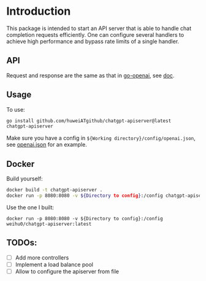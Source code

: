 # Introduction
This package is intended to start an API server that is able to handle chat completion requests efficiently.
One can configure several handlers to achieve high performance and bypass rate limits of a single handler.

## API
Request and response are the same as that in [go-openai](https://github.com/sashabaranov/go-openai), see [doc](https://pkg.go.dev/github.com/frankzhao/openai-go).


## Usage
To use:
```bash
go install github.com/huweiATgithub/chatgpt-apiserver@latest
chatgpt-apiserver
```
Make sure you have a config in `${Working directory}/config/openai.json`, see [openai.json](config/openai.json) for an example.

## Docker
Build yourself:
```bash
docker build -t chatgpt-apiserver .
docker run -p 8080:8080 -v ${Directory to config}:/config chatgpt-apiserver
```

Use the one I built:
```
docker run -p 8080:8080 -v ${Directory to config}:/config weihu0/chatgpt-apiserver:latest
```




## TODOs:
- [ ] Add more controllers
- [ ] Implement a load balance pool
- [ ] Allow to configure the apiserver from file